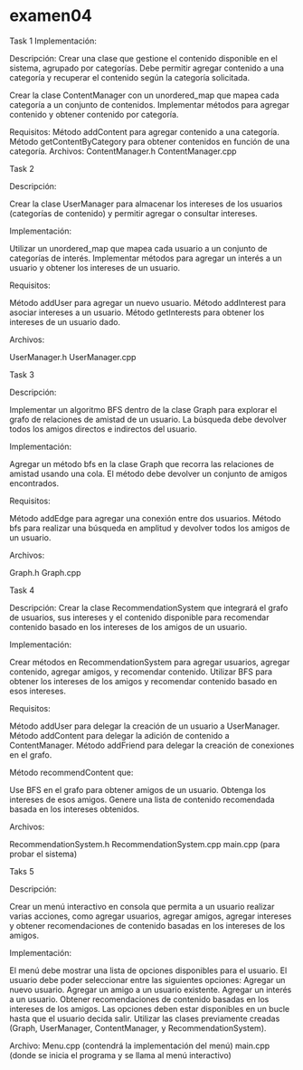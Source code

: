 # examen04

Task 1
Implementación:

Descripción: Crear una clase que gestione el contenido disponible en el sistema, agrupado por categorías. Debe permitir agregar contenido a una categoría y recuperar el contenido según la categoría solicitada.

Crear la clase ContentManager con un unordered_map que mapea cada categoría a un conjunto de contenidos.
Implementar métodos para agregar contenido y obtener contenido por categoría.

Requisitos:
Método addContent para agregar contenido a una categoría.
Método getContentByCategory para obtener contenidos en función de una categoría.
Archivos:
ContentManager.h
ContentManager.cpp

Task 2

Descripción: 

Crear la clase UserManager para almacenar los intereses de los usuarios (categorías de contenido) y permitir agregar o consultar intereses.

Implementación:

Utilizar un unordered_map que mapea cada usuario a un conjunto de categorías de interés.
Implementar métodos para agregar un interés a un usuario y obtener los intereses de un usuario.

Requisitos:

Método addUser para agregar un nuevo usuario.
Método addInterest para asociar intereses a un usuario.
Método getInterests para obtener los intereses de un usuario dado.

Archivos:

UserManager.h
UserManager.cpp

Task 3 

Descripción: 

Implementar un algoritmo BFS dentro de la clase Graph para explorar el grafo de relaciones de amistad de un usuario. La búsqueda debe devolver todos los amigos directos e indirectos del usuario.

Implementación:

Agregar un método bfs en la clase Graph que recorra las relaciones de amistad usando una cola.
El método debe devolver un conjunto de amigos encontrados.

Requisitos:

Método addEdge para agregar una conexión entre dos usuarios.
Método bfs para realizar una búsqueda en amplitud y devolver todos los amigos de un usuario.

Archivos:

Graph.h
Graph.cpp

Task 4

Descripción: 
Crear la clase RecommendationSystem que integrará el grafo de usuarios, sus intereses y el contenido disponible para recomendar contenido basado en los intereses de los amigos de un usuario.

Implementación:

Crear métodos en RecommendationSystem para agregar usuarios, agregar contenido, agregar amigos, y recomendar contenido.
Utilizar BFS para obtener los intereses de los amigos y recomendar contenido basado en esos intereses.

Requisitos:

Método addUser para delegar la creación de un usuario a UserManager.
Método addContent para delegar la adición de contenido a ContentManager.
Método addFriend para delegar la creación de conexiones en el grafo.

Método recommendContent que:

Use BFS en el grafo para obtener amigos de un usuario.
Obtenga los intereses de esos amigos.
Genere una lista de contenido recomendada basada en los intereses obtenidos.

Archivos:

RecommendationSystem.h
RecommendationSystem.cpp
main.cpp (para probar el sistema)
 

Taks 5

Descripción: 

Crear un menú interactivo en consola que permita a un usuario realizar varias acciones, como agregar usuarios, agregar amigos, agregar intereses y obtener recomendaciones de contenido basadas en los intereses de los amigos.

Implementación:

El menú debe mostrar una lista de opciones disponibles para el usuario.
El usuario debe poder seleccionar entre las siguientes opciones:
Agregar un nuevo usuario.
Agregar un amigo a un usuario existente.
Agregar un interés a un usuario.
Obtener recomendaciones de contenido basadas en los intereses de los amigos.
Las opciones deben estar disponibles en un bucle hasta que el usuario decida salir.
Utilizar las clases previamente creadas (Graph, UserManager, ContentManager, y RecommendationSystem).

Archivo:
Menu.cpp (contendrá la implementación del menú)
main.cpp (donde se inicia el programa y se llama al menú interactivo)
 
